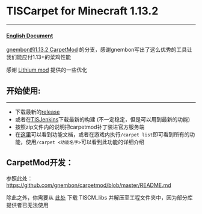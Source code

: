 # TISCarpet for Minecraft 1.13.2

------

#### [English Document](https://github.com/TISUnion/TISCarpet113/blob/TIS-Server/README.md)

[gnembon的1.13.2 CarpetMod](https://github.com/gnembon/carpetmod) 的分支，感谢gnembon写出了这么优秀的工具让我们能应付1.13+的菜鸡性能

感谢 [Lithium mod](https://github.com/jellysquid3/lithium-fabric) 提供的一些优化

## 开始使用:

------

- 下载最新的[release](https://github.com/TISUnion/TISCarpet113/releases)
- 或者在[TISJenkins](https://ci.tis.world/)下载最新的构建 (不一定稳定，但是可以用到最新的功能)
- 按照zip文件内的说明把carpetmod补丁装进官方服务端
- 在[这里](https://github.com/TISUnion/TISCarpet113/blob/TIS-Server/docs/Features_cn.md)可以看到功能文档，或者在游戏内执行`/carpet list`即可看到所有的功能，使用`/carpet <功能名字>`可以看到此功能的详细介绍

## CarpetMod开发：

参照此处：https://github.com/gnembon/carpetmod/blob/master/README.md

除此之外，你需要从 [此处](https://files.catbox.moe/wpe6a5.zip) 下载 TISCM_libs 并解压至工程文件夹中，因为部分库提供者已无法使用
